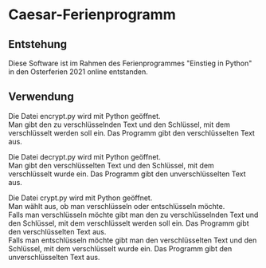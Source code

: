 # Caesar-Ferienprogramm
## Entstehung
Diese Software ist im Rahmen des Ferienprogrammes "Einstieg in Python" in den Osterferien 2021 online entstanden.
## Verwendung
Die Datei encrypt.py wird mit Python geöffnet.\
Man gibt den zu verschlüsselnden Text und den Schlüssel, mit dem verschlüsselt werden soll ein. Das Programm gibt den verschlüsselten Text aus.

Die Datei decrypt.py wird mit Python geöffnet.\
Man gibt den verschlüsselten Text und den Schlüssel, mit dem verschlüsselt wurde ein. Das Programm gibt den unverschlüsselten Text aus.

Die Datei crypt.py wird mit Python geöffnet.\
Man wählt aus, ob man verschlüsseln oder entschlüsseln möchte.\
Falls man verschlüsseln möchte gibt man den zu verschlüsselnden Text und den Schlüssel, mit dem verschlüsselt werden soll ein. Das Programm gibt den verschlüsselten Text aus.\
Falls man entschlüsseln möchte gibt man den verschlüsselten Text und den Schlüssel, mit dem verschlüsselt wurde ein. Das Programm gibt den unverschlüsselten Text aus.
